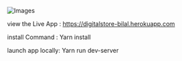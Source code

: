 ![Images](https://i.ibb.co/yPVLdgX/Capture.png)


view the Live App : https://digitalstore-bilal.herokuapp.com



install Command : Yarn install



launch app locally: Yarn run dev-server
